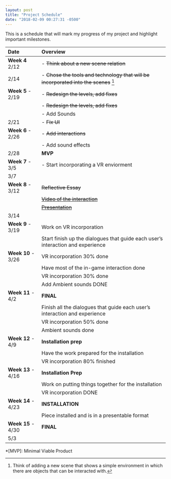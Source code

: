 ```yaml
---
layout: post
title: "Project Schedule"
date: "2018-02-09 00:27:31 -0500"
---
```


This is a schedule that will mark my progress of my project and highlight important milestones.

| **Date** | **Overview**  |
|:--|:--|
|  **Week 4**  2/12| - ~~Think about a new scene relation~~ |
|  2/14| - ~~Chose the tools and technology that will be incorporated into the scenes~~ [^1] |
|  **Week 5** - 2/19| - ~~Redesign the levels, add fixes~~ |
|  | - ~~Redesign the levels, add fixes~~ |
|  | - Add Sounds|
|  2/21| - ~~Fix UI~~ |
|  **Week 6** - 2/26| - ~~Add interactions~~ |
| | - Add sound effects |
|  2/28| **MVP** |
|  **Week 7** - 3/5| - Start incorporating a VR enviorment |
|  3/7|  |
|  **Week 8** - 3/12| ~~Reflective Essay~~|
| | ~~[Video of the interaction](https://docs.google.com/presentation/d/1nDfXX9qjMbGVhLEFqI-XbZI5HJLxB0Ort675EeJiBm4/edit?usp=sharing)~~|
| | ~~[Presentation](https://youtu.be/nc3KmVLTf14)~~|
|  3/14|  |
|  **Week 9** - 3/19|  Work on VR incorporation|
|  | Start finish up the dialogues that guide each user’s interaction and experience |
|  **Week 10** - 3/26| VR incorporation 30% done  |
|  | Have most of the in-game interaction done |
| | VR incorporation 30% done |
| | Add Ambient sounds DONE |
|  **Week 11** - 4/2| **FINAL** |
|  | Finish all the dialogues that guide each user’s interaction and experience |
| | VR incorporation 50% done|
| | Ambient sounds done |
|  **Week 12** - 4/9| **Installation prep** |
|  | Have the work prepared for the installation|
| | VR incorporation 80% finished |
|  **Week 13** - 4/16| **Installation Prep** |
|  | Work on putting things together for the installation |
| | VR incorporation DONE|
|  **Week 14** - 4/23| **INSTALLATION** |
|  | Piece installed and is in a presentable format |
|  **Week 15** - 4/30| **FINAL** |
|  5/3|  |


[^1]: Think of adding a new scene that shows a simple environment in which there are objects that can be interacted with.

*[MVP]: Minimal Viable Product
